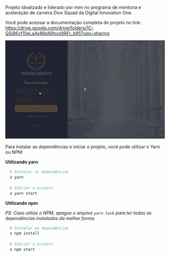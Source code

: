 Projeto idealizado e liderado por mim no programa de mentoria e aceleração de carreira Diox Squad da Digital Innovation One.

Você pode acessar a documentação completa do projeto no link:
https://drive.google.com/drive/folders/1C-QSi86vf10eLaAvMlpN9nyz8RFr_b95?usp=sharing

![spoiler.gif](https://github.com/audicarmo/plataforma-TraducaoJuridica/blob/master/spoiler.gif)

Para instalar as dependências e iniciar o projeto, você pode utilizar o Yarn ou NPM:

**Utilizando yarn**

```bash
  # Instalar as dependências
  ❯ yarn

  # Iniciar o projeto
  ❯ yarn start
```

**Utilizando npm**

*PS: Caso utilize o NPM, apague o arquivo `yarn.lock` para ter todas as dependências instaladas da melhor forma.*

```bash
  # Instalar as dependências
  ❯ npm install

  # Iniciar o projeto
  ❯ npm start
```


